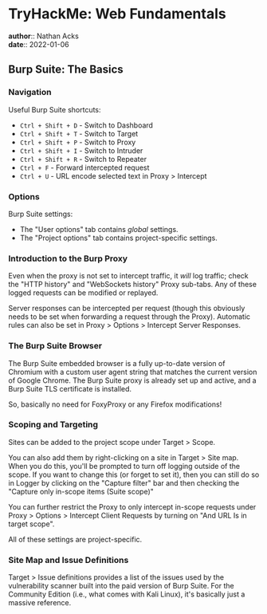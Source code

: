 # TryHackMe: Web Fundamentals

**author**:: Nathan Acks  
**date**:: 2022-01-06

## Burp Suite: The Basics

### Navigation

Useful Burp Suite shortcuts:

* `Ctrl + Shift + D` - Switch to Dashboard
* `Ctrl + Shift + T` - Switch to Target
* `Ctrl + Shift + P` - Switch to Proxy
* `Ctrl + Shift + I` - Switch to Intruder
* `Ctrl + Shift + R` - Switch to Repeater
* `Ctrl + F` - Forward intercepted request
* `Ctrl + U` - URL encode selected text in Proxy > Intercept

### Options

Burp Suite settings:

* The "User options" tab contains *global* settings.
* The "Project options" tab contains project-specific settings.

### Introduction to the Burp Proxy

Even when the proxy is not set to intercept traffic, it *will* log traffic; check the "HTTP history" and "WebSockets history" Proxy sub-tabs. Any of these logged requests can be modified or replayed.

Server responses can be intercepted per request (though this obviously needs to be set when forwarding a request through the Proxy). Automatic rules can also be set in Proxy > Options > Intercept Server Responses.

### The Burp Suite Browser

The Burp Suite embedded browser is a fully up-to-date version of Chromium with a custom user agent string that matches the current version of Google Chrome. The Burp Suite proxy is already set up and active, and a Burp Suite TLS certificate is installed.

So, basically no need for FoxyProxy or any Firefox modifications!

### Scoping and Targeting

Sites can be added to the project scope under Target > Scope.

You can also add them by right-clicking on a site in Target > Site map. When you do this, you'll be prompted to turn off logging outside of the scope. If you want to change this (or forget to set it), then you can still do so in Logger by clicking on the "Capture filter" bar and then checking the "Capture only in-scope items (Suite scope)"

You can further restrict the Proxy to only intercept in-scope requests under Proxy > Options > Intercept Client Requests by turning on "And URL Is in target scope".

All of these settings are project-specific.

### Site Map and Issue Definitions

Target > Issue definitions provides a list of the issues used by the vulnerability scanner built into the paid version of Burp Suite. For the Community Edition (i.e., what comes with Kali Linux), it's basically just a massive reference.
